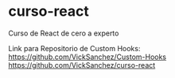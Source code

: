 # curso-react
Curso de React de cero a experto

Link para Repositorio de Custom Hooks: https://github.com/VickSanchez/Custom-Hooks
https://github.com/VickSanchez/curso-react